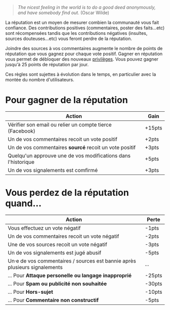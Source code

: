 > _The nicest feeling in the world is to do a good deed anonymously, and have somebody find out._
> (Oscar Wilde)

La réputation est un moyen de mesurer combien la communauté vous fait confiance.
Des contributions positives (commentaires, poster des faits...etc) sont récompensées
tandis que les contributions négatives (insultes, sources douteuses...etc) vous feront
perdre de la réputation.

Joindre des sources à vos commentaires augmente le nombre de points de réputation que
vous gagnez pour chaque vote positif.
Gagner en réputation vous permet de débloquer des nouveaux
[privilèges](/help/privileges). Vous pouvez gagner jusqu'à 25 points de réputation par
jour.

Ces règles sont sujettes à évolution dans le temps, en particulier avec la
montée du nombre d'utilisateurs.

 
# Pour gagner de la réputation

| Action                                                         | Gain             |
|----------------------------------------------------------------|------------------|
| Vérifier son email ou relier un compte tierce (Facebook)       | +15pts
| Un de vos commentaires recoit un vote positif                  | +2pts
| Un de vos commentaires **sourcé** recoit un vote positif       | +3pts
| Quelqu'un approuve une de vos modifications dans l'historique  | +5pts
| Un de vos signalements est comfirmé                            | +3pts

# Vous perdez de la réputation quand...

| Action                                                                     | Perte               |
|----------------------------------------------------------------------------|---------------------|
| Vous effectuez un vote négatif                                             | -1pts
| Un de vos commentaires recoit un vote négatif                              | -2pts
| Une de vos sources recoit un vote négatif                                  | -3pts
| Un de vos signalements est jugé abusif                                     | -5pts
| Un·e de vos commentaires / sources est bannie après plusieurs signalements | ...
| ... Pour **Attaque personelle ou langage inapproprié**                     | -25pts
| ... Pour **Spam ou publicité non souhaitée**                               | -30pts
| ... Pour **Hors-sujet**                                                    | -10pts
| ... Pour **Commentaire non constructif**                                   | -5pts
